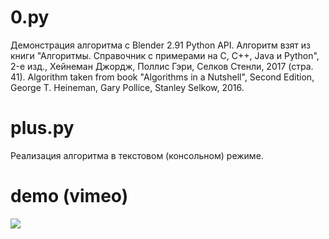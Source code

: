 # 0.py
Демонстрация алгоритма с Blender 2.91 Python API.
Алгоритм взят из книги "Алгоритмы. Справочник с примерами на C, C++, Java и Python", 2-е изд., Хейнеман Джордж, Поллис Гэри, Селков Стенли, 2017 (стра. 41).
Algorithm taken from book "Algorithms in a Nutshell", Second Edition, George T. Heineman, Gary Pollice, Stanley Selkow, 2016.

# plus.py
Реализация алгоритма в текстовом (консольном) режиме.

# demo (vimeo)
[![](//placehold.it/150x100)](https://vimeo.com/559614923/)
